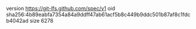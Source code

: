 version https://git-lfs.github.com/spec/v1
oid sha256:4b89eabfa7354a84a9ddff47ab61acf5b8c449b9ddc501b87af8c1fdcb4042ad
size 6278
